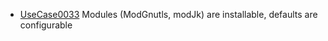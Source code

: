  * [UseCase0033](https://github.com/DomainDrivenArchitecture/ddaRequirement/blob/master/en/requirements/UseCase0033.md) Modules (ModGnutls, modJk) are installable, defaults are configurable
